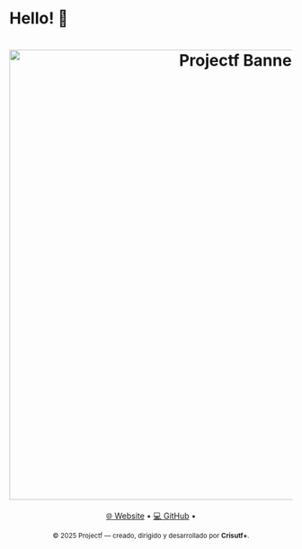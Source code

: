 # Hello! :wave:

<h1 align="center">
  <a href="https://projectf.pages.dev" target="_blank">
    <img src="https://projectf.pages.dev/media/logo/png/banner.png" alt="Projectf Banner" width="800">
  </a>
</h1>


<p align="center">
  <a href="https://projectf.pages.dev" target="_blank">🌐 Website</a> •
  <a href="https://github.com/Projec-tf" target="_blank">💻 GitHub</a> •
</p>

<p align="center">
  <sub>© 2025 Projectf — creado, dirigido y desarrollado por <b>Crisutf+</b>.</sub>
</p>
